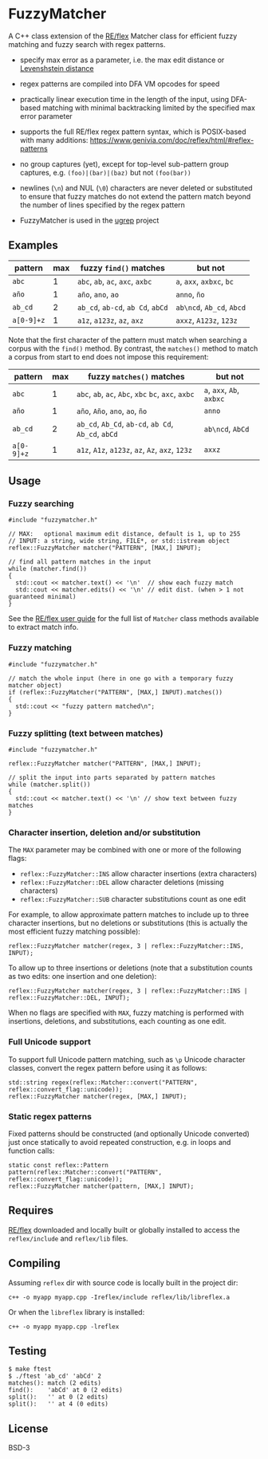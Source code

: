 FuzzyMatcher
============

A C++ class extension of the [RE/flex](https://github.com/Genivia/RE-flex)
Matcher class for efficient fuzzy matching and fuzzy search with regex patterns.

- specify max error as a parameter, i.e. the max edit distance or
  [Levenshstein distance](https://en.wikipedia.org/wiki/Levenshtein_distance)

- regex patterns are compiled into DFA VM opcodes for speed

- practically linear execution time in the length of the input, using
  DFA-based matching with minimal backtracking limited by the specified max
  error parameter

- supports the full RE/flex regex pattern syntax, which is POSIX-based with
  many additions: <https://www.genivia.com/doc/reflex/html/#reflex-patterns>

- no group captures (yet), except for top-level sub-pattern group captures,
  e.g. `(foo)|(bar)|(baz)` but not `(foo(bar))`

- newlines (`\n`) and NUL (`\0`) characters are never deleted or substituted
  to ensure that fuzzy matches do not extend the pattern match beyond the
  number of lines specified by the regex pattern

- FuzzyMatcher is used in the [ugrep](https://github.com/Genivia/ugrep) project

Examples
--------

pattern    | max | fuzzy `find()` matches            | but not
---------- | --- | --------------------------------- | -------------------------
`abc`      | 1   | `abc`, `ab`, `ac`, `axc`, `axbc`  | `a`, `axx`, `axbxc`, `bc`
`año`      | 1   | `año`, `ano`, `ao`                | `anno`, `ño`
`ab_cd`    | 2   | `ab_cd`, `ab-cd`, `ab Cd`, `abCd` | `ab\ncd`, `Ab_cd`, `Abcd`
`a[0-9]+z` | 1   | `a1z`, `a123z`, `az`, `axz`       | `axxz`, `A123z`, `123z`

Note that the first character of the pattern must match when searching a corpus
with the `find()` method.  By contrast, the `matches()` method to match a
corpus from start to end does not impose this requirement:

pattern    | max | fuzzy `matches()` matches                            | but not
---------- | --- | ---------------------------------------------------- | -------------------------
`abc`      | 1   | `abc`, `ab`, `ac`, `Abc`, `xbc` `bc`, `axc`, `axbc`  | `a`, `axx`, `Ab`, `axbxc`
`año`      | 1   | `año`, `Año`, `ano`, `ao`, `ño`                      | `anno`
`ab_cd`    | 2   | `ab_cd`, `Ab_Cd`, `ab-cd`, `ab Cd`, `Ab_cd`, `abCd`  | `ab\ncd`, `AbCd`
`a[0-9]+z` | 1   | `a1z`, `A1z`, `a123z`, `az`, `Az`, `axz`, `123z`     | `axxz`

Usage
-----

### Fuzzy searching

    #include "fuzzymatcher.h"

    // MAX:   optional maximum edit distance, default is 1, up to 255
    // INPUT: a string, wide string, FILE*, or std::istream object
    reflex::FuzzyMatcher matcher("PATTERN", [MAX,] INPUT);

    // find all pattern matches in the input
    while (matcher.find())
    {
      std::cout << matcher.text() << '\n'  // show each fuzzy match
      std::cout << matcher.edits() << '\n' // edit dist. (when > 1 not guaranteed minimal)
    }

See the [RE/flex user guide](https://www.genivia.com/doc/reflex/html/#regex-methods)
for the full list of `Matcher` class methods available to extract match info.

### Fuzzy matching

    #include "fuzzymatcher.h"

    // match the whole input (here in one go with a temporary fuzzy matcher object)
    if (reflex::FuzzyMatcher("PATTERN", [MAX,] INPUT).matches())
    {
      std::cout << "fuzzy pattern matched\n";
    }

### Fuzzy splitting (text between matches)

    #include "fuzzymatcher.h"

    reflex::FuzzyMatcher matcher("PATTERN", [MAX,] INPUT);

    // split the input into parts separated by pattern matches
    while (matcher.split())
    {
      std::cout << matcher.text() << '\n' // show text between fuzzy matches
    }

### Character insertion, deletion and/or substitution

The `MAX` parameter may be combined with one or more of the following flags:

- `reflex::FuzzyMatcher::INS` allow character insertions (extra characters)
- `reflex::FuzzyMatcher::DEL` allow character deletions (missing characters)
- `reflex::FuzzyMatcher::SUB` character substitutions count as one edit

For example, to allow approximate pattern matches to include up to three
character insertions, but no deletions or substitutions (this is actually the
most efficient fuzzy matching possible):

    reflex::FuzzyMatcher matcher(regex, 3 | reflex::FuzzyMatcher::INS, INPUT);

To allow up to three insertions or deletions (note that a substitution counts
as two edits: one insertion and one deletion):

    reflex::FuzzyMatcher matcher(regex, 3 | reflex::FuzzyMatcher::INS | reflex::FuzzyMatcher::DEL, INPUT);

When no flags are specified with `MAX`, fuzzy matching is performed with
insertions, deletions, and substitutions, each counting as one edit.

### Full Unicode support

To support full Unicode pattern matching, such as `\p` Unicode character
classes, convert the regex pattern before using it as follows:

    std::string regex(reflex::Matcher::convert("PATTERN", reflex::convert_flag::unicode));
    reflex::FuzzyMatcher matcher(regex, [MAX,] INPUT);

### Static regex patterns

Fixed patterns should be constructed (and optionally Unicode converted) just
once statically to avoid repeated construction, e.g. in loops and function
calls:

    static const reflex::Pattern pattern(reflex::Matcher::convert("PATTERN", reflex::convert_flag::unicode));
    reflex::FuzzyMatcher matcher(pattern, [MAX,] INPUT);

Requires
--------

[RE/flex](https://github.com/Genivia/RE-flex) downloaded and locally built or
globally installed to access the `reflex/include` and `reflex/lib` files.

Compiling
---------

Assuming `reflex` dir with source code is locally built in the project dir:

    c++ -o myapp myapp.cpp -Ireflex/include reflex/lib/libreflex.a

Or when the `libreflex` library is installed:

    c++ -o myapp myapp.cpp -lreflex

Testing
-------

    $ make ftest
    $ ./ftest 'ab_cd' 'abCd' 2
    matches(): match (2 edits)
    find():    'abCd' at 0 (2 edits)
    split():   '' at 0 (2 edits)
    split():   '' at 4 (0 edits)

License
-------

BSD-3
